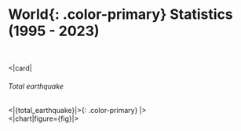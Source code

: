 # **World**{: .color-primary} Statistics (1995 - 2023)

<br/>

<|card|
<h6>Total earthquake</h6>
<|{total_earthquake}|>{: .color-primary}
|>
<br/>
<|chart|figure={fig}|>


<br/>